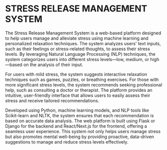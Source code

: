 # STRESS RELEASE MANAGEMENT SYSTEM

The Stress Release Management System is a web-based platform designed to help users manage and alleviate stress using machine learning and personalized relaxation techniques. The system analyzes users' text inputs, such as their feelings or stress-related thoughts, to assess their stress levels. By leveraging Natural Language Processing (NLP) techniques, the system categorizes users into different stress levels—low, medium, or high—based on the analysis of their input.

For users with mild stress, the system suggests interactive relaxation techniques such as games, puzzles, or breathing exercises. For those with more significant stress levels, the system recommends seeking professional help, such as consulting a doctor or therapist. The platform provides an intuitive, user-friendly interface that allows users to easily assess their stress and receive tailored recommendations.

Developed using Python, machine learning models, and NLP tools like Scikit-learn and NLTK, the system ensures that each recommendation is based on accurate data analysis. The web platform is built using Flask or Django for the backend and React/Next.js for the frontend, offering a seamless user experience. This system not only helps users manage stress but also promotes mental well-being by providing proactive, data-driven suggestions to manage and reduce stress levels effectively.
